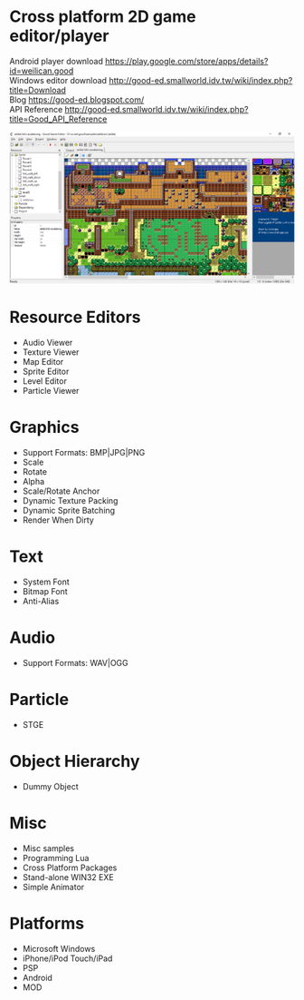 # Cross platform 2D game editor/player

Android player download https://play.google.com/store/apps/details?id=weilican.good <br/>
Windows editor download http://good-ed.smallworld.idv.tw/wiki/index.php?title=Download <br/>
Blog https://good-ed.blogspot.com/ <br/>
API Reference http://good-ed.smallworld.idv.tw/wiki/index.php?title=Good_API_Reference

![ed](gooded.png)

# Resource Editors
* Audio Viewer
* Texture Viewer
* Map Editor
* Sprite Editor
* Level Editor
* Particle Viewer

# Graphics
* Support Formats: BMP|JPG|PNG
* Scale
* Rotate
* Alpha
* Scale/Rotate Anchor
* Dynamic Texture Packing
* Dynamic Sprite Batching
* Render When Dirty

# Text
* System Font
* Bitmap Font
* Anti-Alias

# Audio
* Support Formats: WAV|OGG

# Particle
* STGE

# Object Hierarchy
* Dummy Object

# Misc
* Misc samples
* Programming Lua
* Cross Platform Packages
* Stand-alone WIN32 EXE
* Simple Animator

# Platforms
* Microsoft Windows
* iPhone/iPod Touch/iPad
* PSP
* Android
* MOD
